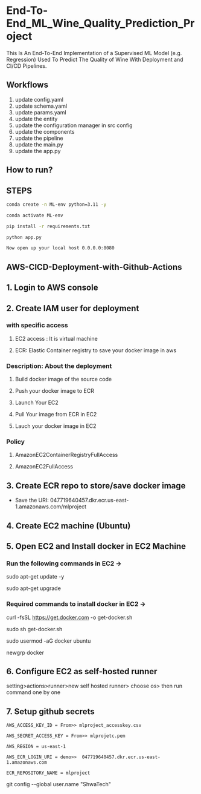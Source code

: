 # End-To-End_ML_Wine_Quality_Prediction_Project

This Is An End-To-End Implementation of a Supervised ML Model (e.g. Regression) Used To Predict The Quality of Wine With Deployment and CI/CD Pipelines.

## Workflows

1. update config.yaml
2. update schema.yaml
3. update params.yaml
4. update the entity
5. update the configuration manager in src config
6. update the components
7. update the pipeline
8. update the main.py
9. update the app.py

## How to run?

## STEPS

```bash
conda create -n ML-env python=3.11 -y 
```

```bash
conda activate ML-env
```

```bash
pip install -r requirements.txt
```

```bash
python app.py
```

```bash
Now open up your local host 0.0.0.0:8080
```

## AWS-CICD-Deployment-with-Github-Actions

## 1. Login to AWS console

## 2. Create IAM user for deployment

### with specific access

 1. EC2 access : It is virtual machine

 2. ECR: Elastic Container registry to save your docker image in aws

### Description: About the deployment

 1. Build docker image of the source code

 2. Push your docker image to ECR

 3. Launch Your EC2

 4. Pull Your image from ECR in EC2

 5. Lauch your docker image in EC2

### Policy

 1. AmazonEC2ContainerRegistryFullAccess

 2. AmazonEC2FullAccess

## 3. Create ECR repo to store/save docker image

- Save the URI: 047719640457.dkr.ecr.us-east-1.amazonaws.com/mlproject

## 4. Create EC2 machine (Ubuntu)

## 5. Open EC2 and Install docker in EC2 Machine

### Run the following commands in EC2 ->

 sudo apt-get update -y

 sudo apt-get upgrade

### Required commands to install docker in EC2 ->

 curl -fsSL https://get.docker.com -o get-docker.sh

 sudo sh get-docker.sh

 sudo usermod -aG docker ubuntu

 newgrp docker

## 6. Configure EC2 as self-hosted runner

setting>actions>runner>new self hosted runner> choose os> then run command one by one

## 7. Setup github secrets

    AWS_ACCESS_KEY_ID = From>> mlproject_accesskey.csv

    AWS_SECRET_ACCESS_KEY = From>> mlprojetc.pem

    AWS_REGION = us-east-1

    AWS_ECR_LOGIN_URI = demo>>  047719640457.dkr.ecr.us-east-1.amazonaws.com

    ECR_REPOSITORY_NAME = mlproject

 git config --global user.name "ShwaTech"
